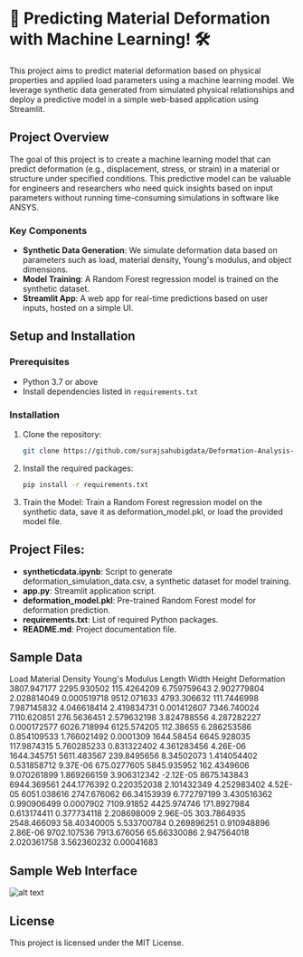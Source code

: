 # 🚀 Predicting Material Deformation with Machine Learning! 🛠️

This project aims to predict material deformation based on physical properties and applied load parameters using a machine learning model. We leverage synthetic data generated from simulated physical relationships and deploy a predictive model in a simple web-based application using Streamlit.

## Project Overview

The goal of this project is to create a machine learning model that can predict deformation (e.g., displacement, stress, or strain) in a material or structure under specified conditions. This predictive model can be valuable for engineers and researchers who need quick insights based on input parameters without running time-consuming simulations in software like ANSYS.

### Key Components
- **Synthetic Data Generation**: We simulate deformation data based on parameters such as load, material density, Young's modulus, and object dimensions.
- **Model Training**: A Random Forest regression model is trained on the synthetic dataset.
- **Streamlit App**: A web app for real-time predictions based on user inputs, hosted on a simple UI.


## Setup and Installation

### Prerequisites
- Python 3.7 or above
- Install dependencies listed in `requirements.txt`

### Installation
1. Clone the repository:
   ```bash
   git clone https://github.com/surajsahubigdata/Deformation-Analysis--Structural-Simulation.git

2. Install the required packages:
    ```cmd
    pip install -r requirements.txt

3. Train the Model: Train a Random Forest regression model on the synthetic data, save it as deformation_model.pkl, or load the provided model file.

## Project Files:
+ **syntheticdata.ipynb**: Script to generate deformation_simulation_data.csv, a synthetic dataset for model training.
+ **app.py**: Streamlit application script.
+ **deformation_model.pkl**: Pre-trained Random Forest model for deformation prediction.
+ **requirements.txt**: List of required Python packages.
+ **README.md**: Project documentation file.

## Sample Data
Load	Material Density	Young's Modulus	Length	Width	Height	Deformation
3807.947177	2295.930502	115.4264209	6.759759643	2.902779804	2.028814049	0.000519718
9512.071633	4793.306632	111.7446998	7.987145832	4.046618414	2.419834731	0.001412607
7346.740024	7110.620851	276.5636451	2.579632198	3.824788556	4.287282227	0.000172577
6026.718994	6125.574205	112.38655	6.286253586	0.854109533	1.766021492	0.0001309
1644.58454	6645.928035	117.9874315	5.760285233	0.831322402	4.361283456	4.26E-06
1644.345751	5611.483567	239.8495656	8.34502073	1.414054402	0.531858712	9.37E-06
675.0277605	5845.935952	162.4349606	9.070261899	1.869266159	3.906312342	-2.12E-05
8675.143843	6944.369561	244.1776392	0.220352038	2.101432349	4.252983402	4.52E-05
6051.038616	2747.676062	66.34153939	6.772797199	3.430516362	0.990906499	0.0007902
7109.91852	4425.974746	171.8927984	0.613174411	0.377734118	2.208698009	2.96E-05
303.7864935	2548.466093	58.40340005	5.533700784	0.269896251	0.910948896	2.86E-06
9702.107536	7913.676056	65.66330086	2.947564018	2.020361758	3.562360232	0.00041683

## Sample Web Interface
![alt text](<interface 1.PNG>)

## License
This project is licensed under the MIT License.
   
